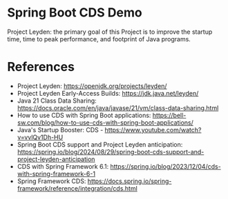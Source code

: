 Spring Boot CDS Demo
=====================

Project Leyden: the primary goal of this Project is to improve the startup time, time to peak performance,
and footprint of Java programs.

# References

* Project Leyden: https://openjdk.org/projects/leyden/
* Project Leyden Early-Access Builds: https://jdk.java.net/leyden/
* Java 21 Class Data Sharing: https://docs.oracle.com/en/java/javase/21/vm/class-data-sharing.html
* How to use CDS with Spring Boot applications: https://bell-sw.com/blog/how-to-use-cds-with-spring-boot-applications/
* Java's Startup Booster: CDS - https://www.youtube.com/watch?v=vvlQv1Dh-HU
* Spring Boot CDS support and Project Leyden
  anticipation: https://spring.io/blog/2024/08/29/spring-boot-cds-support-and-project-leyden-anticipation
* CDS with Spring Framework 6.1: https://spring.io/blog/2023/12/04/cds-with-spring-framework-6-1
* Spring Framework CDS: https://docs.spring.io/spring-framework/reference/integration/cds.html

